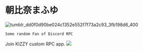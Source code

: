 # 朝比奈まふゆ
![tumblr_dd0f0d90be024c1352e552f7f73a2c93_3fb198d6_400](https://user-images.githubusercontent.com/117464679/204631787-6d38f98c-c665-4954-8019-ad75513f7ab1.gif)

`Some random Fan of Discord RPC`

Join KIZZY custom RPC app. 
<a href="https://discord.gg/vUPc7zzpV5">
<img src="https://dcbadge.vercel.app/api/server/vUPc7zzpV5">
</a>
</div> 

